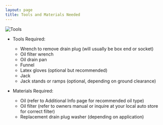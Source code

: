 ```yaml
---
layout: page
title: Tools and Materials Needed
---
```

![Tools](http://motorsblog-sandbox-yi7vl.ebayc3.com/motors/blog/wp-content/uploads/2013/02/diy_oil_change_02.jpg)

 - Tools Required:
 	 - Wrench to remove drain plug (will usually be box end or socket)
	 - Oil filter wrench
	 - Oil drain pan
	 - Funnel
	 - Latex gloves (optional but recommended)
	 - Jack
	 - Jack stands or ramps (optional, depending on ground clearance)
	 
 - Materials Required: 
	 - Oil (refer to Additional Info page for recommended oil type)
	 - Oil filter (refer to owners manual or inquire at your local auto store for correct filter)
	 - Replacement drain plug washer (depending on application)

